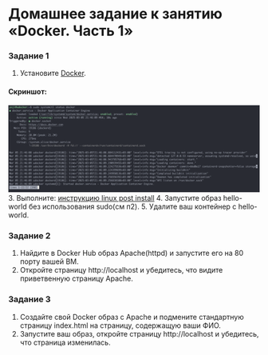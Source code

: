 # Домашнее задание к занятию «Docker. Часть 1»


### Задание 1  

1. Установите [Docker](https://www.docker.com/).
#### Скриншот:
![1](https://github.com/yojihc/netology-Virtualization/blob/6-03-Docker-Part-1/pics/01.png?raw=true)
3. Выполните: [инструкцию linux post install](https://docs.docker.com/engine/install/linux-postinstall/) 
4. Запустите образ hello-world  без использования sudo(см п2).
5. Удалите ваш контейнер с hello-world.

### Задание 2

1. Найдите в Docker Hub образ Apache(httpd) и запустите его на 80 порту вашей ВМ.
2. Откройте страницу http://localhost и убедитесь, что видите приветвенную страницу Apache.

### Задание 3

1. Создайте свой Docker образ с Apache и подмените стандартную страницу index.html на страницу, содержащую ваши ФИО.
2. Запустите ваш образ, откройте страницу http://localhost и убедитесь, что страница изменилась.
